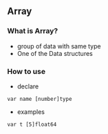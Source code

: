 ## Array
### What is Array?
- group of data with same type
- One of the Data structures

### How to use
- declare
```
var name [number]type
```

- examples
```
var t [5]float64
```